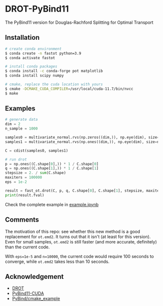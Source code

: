 # DROT-PyBind11
The PyBind11 version for Douglas-Rachford Splitting for Optimal Transport

## Installation

```bash
# create conda environment
$ conda create -n fastot python=3.9
$ conda activate fastot

# install conda packages
$ conda install -c conda-forge pot matplotlib
$ conda install scipy numpy

# cmake, replace the cuda location with yours
$ cmake -DCMAKE_CUDA_COMPILER=/usr/local/cuda-11.7/bin/nvcc
$ make
```

## Examples

```python
# generate data
dim = 2
n_sample = 1000

samples0 = multivariate_normal.rvs(np.zeros((dim,)), np.eye(dim), size=n_sample).reshape(-1, dim)
samples1 = multivariate_normal.rvs(np.ones((dim,)), np.eye(dim), size=n_sample).reshape(-1, dim)

C = cdist(samples0, samples1)

# run drot
p = np.ones((C.shape[0],)) * 1 / C.shape[0]
q = np.ones((C.shape[1],)) * 1 / C.shape[1]
stepsize = 2. / sum(C.shape)
maxiters = 100000
eps = 1e-2

result = fast_ot.drot(C, p, q, C.shape[0], C.shape[1], stepsize, maxiters, eps, False, True)
print(result.fval)
```
Check the complete example in [example.ipynb](./example.ipynb)

## Comments

The motivation of this repo: see whether this new method is a good replacement for `ot.emd2`. It turns out that it isn't (at least for this version). Even for small samples, `ot.emd2` is still faster (and more accurate, definitely) than the current code. 

With `eps=1e-5` and `n=10000`, the current code would require 100 seconds to converge, while `ot.emd2` takes less than 10 seconds.

## Acknowledgement

- [DROT](https://github.com/vienmai/drot/tree/main)
- [PyBind11-CUDA](https://github.com/PWhiddy/pybind11-cuda/tree/master)
- [PyBind/cmake_example](https://github.com/pybind/cmake_example/)
